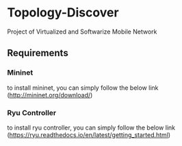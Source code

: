 # Topology-Discover
Project of Virtualized and Softwarize Mobile Network

## Requirements
### Mininet
to install mininet, you can simply follow the below link
(http://mininet.org/download/)

### Ryu Controller
to install ryu controller, you can simply follow the below link
(https://ryu.readthedocs.io/en/latest/getting_started.html)
